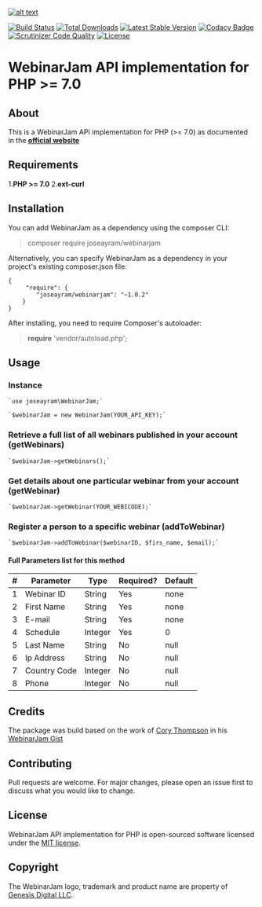 [![alt text][logo]](https://www.webinarjam.com/)

[![Build Status](https://scrutinizer-ci.com/g/joseayram/webinarjam/badges/build.png?b=master)](https://scrutinizer-ci.com/g/joseayram/webinarjam/build-status/master) [![Total Downloads](https://poser.pugx.org/joseayram/webinarjam/d/total.svg)](https://packagist.org/packages/joseayram/webinarjam) [![Latest Stable Version](https://poser.pugx.org/joseayram/webinarjam/v/stable.svg)](https://packagist.org/packages/joseayram/webinarjam) [![Codacy Badge](https://api.codacy.com/project/badge/Grade/776bf90ac949481ea0d3086c0af244af)](https://www.codacy.com/manual/joseayram/webinarjam?utm_source=github.com&amp;utm_medium=referral&amp;utm_content=joseayram/webinarjam&amp;utm_campaign=Badge_Grade) [![Scrutinizer Code Quality](https://scrutinizer-ci.com/g/joseayram/webinarjam/badges/quality-score.png?b=master)](https://scrutinizer-ci.com/g/joseayram/webinarjam/?branch=master) [![License](https://poser.pugx.org/joseayram/webinarjam/license.svg)](https://packagist.org/packages/joseayram/webinarjam)

# WebinarJam API implementation for PHP >= 7.0

## About

This is a WebinarJam API implementation for PHP (>= 7.0) as documented in the **[official website](https://d3kcv4e58tsh6h.cloudfront.net/api/WebinarJamAPI.pdf)**

## Requirements

1.**PHP >= 7.0**
2.**ext-curl**

## Installation

You can add WebinarJam as a dependency using the composer CLI:
> composer require joseayram/webinarjam

Alternatively, you can specify WebinarJam as a dependency in your project's existing composer.json file:

    {
         "require": {
            "joseayram/webinarjam": "~1.0.2"
        }
    }

After installing, you need to require Composer's autoloader:
> **require** 'vendor/autoload.php';

## Usage

### Instance

    `use joseayram\WebinarJam;`

    `$webinarJam = new WebinarJam(YOUR_API_KEY);`

### Retrieve a full list of all webinars published in your account (getWebinars)

    `$webinarJam->getWebinars();`

### Get details about one particular webinar from your account (getWebinar)

    `$webinarJam->getWebinar(YOUR_WEBICODE);`

### Register a person to a specific webinar (addToWebinar)

    `$webinarJam->addToWebinar($webinarID, $firs_name, $email);`

#### Full Parameters list for this method

|# |Parameter   |Type   |Required?|Default|
|--|------------|-------|---------|-------|
|1 |Webinar ID  |String |Yes      |none   |
|2 |First Name  |String |Yes      |none   |
|3 |E-mail      |String |Yes      |none   |
|4 |Schedule    |Integer|Yes      |0      |
|5 |Last Name   |String |No       |null   |
|6 |Ip Address  |String |No       |null   |
|7 |Country Code|Integer|No       |null   |
|8 |Phone       |Integer|No       |null   |

## Credits

The package was build based on the work of [Cory Thompson](https://github.com/coryjthompson) in his [WebinarJam Gist](https://gist.github.com/coryjthompson/a13190bc3887bb5f6ae9)

## Contributing

Pull requests are welcome. For major changes, please open an issue first to discuss what you would like to change.

## License

WebinarJam API implementation for PHP is open-sourced software licensed under the [MIT license](https://opensource.org/licenses/MIT).

## Copyright

The WebinarJam logo, trademark and product name are property of [Genesis Digital LLC](https://genesisdigital.co).

[logo]: https://www.webinarjam.com/wj-new-footer/images/wj_logo_footer.png "WebinarJam Logo"
